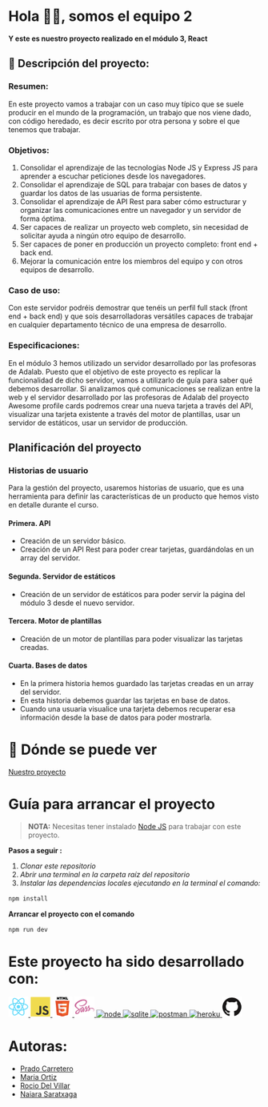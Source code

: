 # Hola 👋🏽, somos el equipo 2

**Y este es nuestro proyecto realizado en el módulo 3, React**

## 🚀 Descripción del proyecto:

### Resumen:

En este proyecto vamos a trabajar con un caso muy típico que se suele producir en el mundo de la programación, un trabajo que nos viene dado, con código heredado, es decir escrito por otra persona y sobre el que tenemos que trabajar.

### Objetivos:

1. Consolidar el aprendizaje de las tecnologías Node JS y Express JS para aprender a escuchar peticiones desde los navegadores.
2. Consolidar el aprendizaje de SQL para trabajar con bases de datos y guardar los datos de las usuarias de forma persistente.
3. Consolidar el aprendizaje de API Rest para saber cómo estructurar y organizar las comunicaciones entre un navegador y un servidor de forma óptima.
4. Ser capaces de realizar un proyecto web completo, sin necesidad de solicitar ayuda a ningún otro equipo de desarrollo.
5. Ser capaces de poner en producción un proyecto completo: front end + back end.
6. Mejorar la comunicación entre los miembros del equipo y con otros equipos de desarrollo.

### Caso de uso:

Con este servidor podréis demostrar que tenéis un perfil full stack (front end + back end) y que sois desarrolladoras versátiles capaces de trabajar en cualquier departamento técnico de una empresa de desarrollo.

### Especificaciones:

En el módulo 3 hemos utilizado un servidor desarrollado por las profesoras de Adalab. Puesto que el objetivo de este proyecto es replicar la funcionalidad de dicho servidor, vamos a utilizarlo de guía para saber qué debemos desarrollar.
Si analizamos qué comunicaciones se realizan entre la web y el servidor desarrollado por las profesoras de Adalab del proyecto Awesome profile cards podremos crear una nueva tarjeta a través del API, visualizar una tarjeta existente a través del motor de plantillas, usar un servidor de estáticos, usar un servidor de producción.

## Planificación del proyecto

### Historias de usuario

Para la gestión del proyecto, usaremos historias de usuario, que es una herramienta para definir las características de un producto que hemos visto en detalle durante el curso.

#### Primera. API

- Creación de un servidor básico.
- Creación de un API Rest para poder crear tarjetas, guardándolas en un array del servidor.

#### Segunda. Servidor de estáticos

- Creación de un servidor de estáticos para poder servir la página del módulo 3 desde el nuevo servidor.

#### Tercera. Motor de plantillas

- Creación de un motor de plantillas para poder visualizar las tarjetas creadas.

#### Cuarta. Bases de datos

- En la primera historia hemos guardado las tarjetas creadas en un array del servidor.
- En esta historia debemos guardar las tarjetas en base de datos.
- Cuando una usuaria visualice una tarjeta debemos recuperar esa información desde la base de datos para poder mostrarla.

# 👀 Dónde se puede ver

[Nuestro proyecto](https://team-hook.herokuapp.com/)

# Guía para arrancar el proyecto

> **NOTA:** Necesitas tener instalado [Node JS](https://nodejs.org/) para trabajar con este proyecto.

**Pasos a seguir :**

1. _Clonar este repositorio_
2. _Abrir una terminal en la carpeta raíz del repositorio_
3. _Instalar las dependencias locales ejecutando en la terminal el comando:_

```bash
npm install
```

**Arrancar el proyecto con el comando**

```bash
npm run dev
```

# Este proyecto ha sido desarrollado con:

<p>
<a href="https://reactjs.org/" target="_blank" rel="noreferrer"> <img src="https://raw.githubusercontent.com/devicons/devicon/master/icons/react/react-original.svg" alt="react" width="40" height="40"/> </a> 
<a href="https://developer.mozilla.org/en-US/docs/Web/JavaScript" target="_blank" rel="noreferrer"> <img src="https://raw.githubusercontent.com/devicons/devicon/master/icons/javascript/javascript-original.svg" alt="javascript" width="40" height="40"/> 
<a href="https://www.w3.org/html/" target="_blank" rel="noreferrer"> <img src="https://raw.githubusercontent.com/devicons/devicon/master/icons/html5/html5-original-wordmark.svg" alt="html5" width="40" height="40"/>
<a href="https://sass-lang.com" target="_blank" rel="noreferrer"> <img src="https://raw.githubusercontent.com/devicons/devicon/master/icons/sass/sass-original.svg" alt="sass" width="40" height="40"/>
<a href="https://node.org/" target="_blank" rel="noreferrer"> <img src="https://midu.dev/images/tags/node.png" alt=node width="40" height="40"/> </a> 
<a href="https://www.sqlite.org/index.html" target="_blank" rel="noreferrer"> <img src="https://secureanycloud.com/wp-content/uploads/sites/33/2016/10/38584.png" alt="sqlite" width="40" height="40"/> </a> 
<a href="https://www.postman.com/" target="_blank" rel="noreferrer"> <img src="https://cdn.worldvectorlogo.com/logos/postman.svg" alt="postman" width="40" height="40"/> </a> 
<a href="https://www.heroku.com/" target="_blank" rel="noreferrer"> <img src="https://hidden1.zentica-global.com/wp-content/uploads/2021/04/Deploiement-sur-Heroku-une-introduction.jpg" alt="heroku" width="40" height="40"/> </a> 
<a href="https://github.com/Adalab/project-promo-p-module-4-team-2" target="_blank" rel="noreferrer"> <img src="https://raw.githubusercontent.com/devicons/devicon/master/icons/github/github-original.svg" alt=“github” width="40" height="40"/> </a> 
</p>

# Autoras:

- [Prado Carretero](https://github.com/PradoCarretero)
- [Maria Ortiz](https://github.com/miaor5)
- [Rocio Del Villar](https://github.com/RocioDvn)
- [Naiara Saratxaga](https://github.com/NaiSaratxaga)
